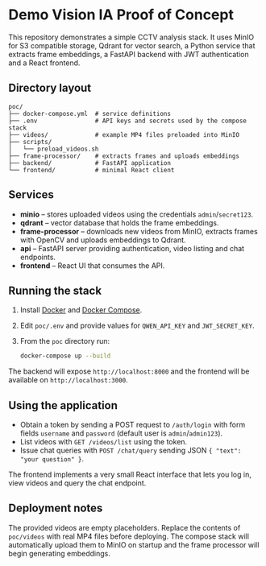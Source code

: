 # Demo Vision IA Proof of Concept

This repository demonstrates a simple CCTV analysis stack. It uses MinIO for S3 compatible storage, Qdrant for vector search, a Python service that extracts frame embeddings, a FastAPI backend with JWT authentication and a React frontend.

## Directory layout

```
poc/
├── docker-compose.yml  # service definitions
├── .env                # API keys and secrets used by the compose stack
├── videos/             # example MP4 files preloaded into MinIO
├── scripts/
│   └── preload_videos.sh
├── frame-processor/    # extracts frames and uploads embeddings
├── backend/            # FastAPI application
└── frontend/           # minimal React client
```

## Services

- **minio** – stores uploaded videos using the credentials `admin`/`secret123`.
- **qdrant** – vector database that holds the frame embeddings.
- **frame-processor** – downloads new videos from MinIO, extracts frames with OpenCV and uploads embeddings to Qdrant.
- **api** – FastAPI server providing authentication, video listing and chat endpoints.
- **frontend** – React UI that consumes the API.

## Running the stack

1. Install [Docker](https://docs.docker.com/get-docker/) and [Docker Compose](https://docs.docker.com/compose/).
2. Edit `poc/.env` and provide values for `QWEN_API_KEY` and `JWT_SECRET_KEY`.
3. From the `poc` directory run:

   ```bash
   docker-compose up --build
   ```

The backend will expose `http://localhost:8000` and the frontend will be available on `http://localhost:3000`.

## Using the application

- Obtain a token by sending a POST request to `/auth/login` with form fields `username` and `password` (default user is `admin`/`admin123`).
- List videos with `GET /videos/list` using the token.
- Issue chat queries with `POST /chat/query` sending JSON `{ "text": "your question" }`.

The frontend implements a very small React interface that lets you log in, view videos and query the chat endpoint.

## Deployment notes

The provided videos are empty placeholders. Replace the contents of `poc/videos` with real MP4 files before deploying. The compose stack will automatically upload them to MinIO on startup and the frame processor will begin generating embeddings.
